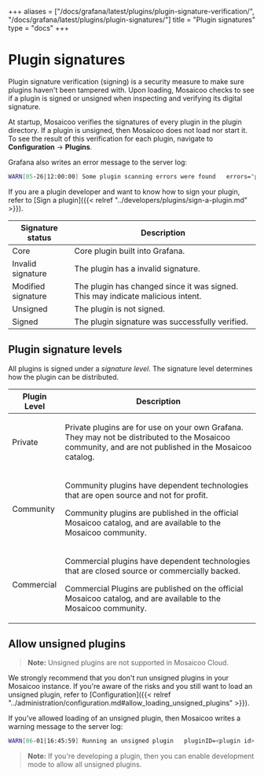 +++
aliases = ["/docs/grafana/latest/plugins/plugin-signature-verification/", "/docs/grafana/latest/plugins/plugin-signatures/"]
title = "Plugin signatures"
type = "docs"
+++

# Plugin signatures

Plugin signature verification (signing) is a security measure to make sure plugins haven't been tampered with. Upon loading, Mosaicoo checks to see if a plugin is signed or unsigned when inspecting and verifying its digital signature.

At startup, Mosaicoo verifies the signatures of every plugin in the plugin directory. If a plugin is unsigned, then Mosaicoo does not load nor start it. To see the result of this verification for each plugin, navigate to **Configuration** -> **Plugins**.

Grafana also writes an error message to the server log:

```bash
WARN[05-26|12:00:00] Some plugin scanning errors were found   errors="plugin '<plugin id>' is unsigned, plugin '<plugin id>' has an invalid signature"
```

If you are a plugin developer and want to know how to sign your plugin, refer to [Sign a plugin]({{< relref "../developers/plugins/sign-a-plugin.md" >}}).

| Signature status   | Description                                                                     |
| ------------------ | ------------------------------------------------------------------------------- |
| Core               | Core plugin built into Grafana.                                                 |
| Invalid signature  | The plugin has a invalid signature.                                             |
| Modified signature | The plugin has changed since it was signed. This may indicate malicious intent. |
| Unsigned           | The plugin is not signed.                                                       |
| Signed             | The plugin signature was successfully verified.                                 |

## Plugin signature levels

All plugins is signed under a _signature level_. The signature level determines how the plugin can be distributed.

| **Plugin Level** | **Description**                                                                                                                                                                                                          |
| ---------------- | ------------------------------------------------------------------------------------------------------------------------------------------------------------------------------------------------------------------------ |
| Private          | <p>Private plugins are for use on your own Grafana. They may not be distributed to the Mosaicoo community, and are not published in the Mosaicoo catalog.</p>                                                              |
| Community        | <p>Community plugins have dependent technologies that are open source and not for profit.</p><p>Community plugins are published in the official Mosaicoo catalog, and are available to the Mosaicoo community.</p>         |
| Commercial       | <p>Commercial plugins have dependent technologies that are closed source or commercially backed.</p><p>Commercial Plugins are published on the official Mosaicoo catalog, and are available to the Mosaicoo community.</p> |

## Allow unsigned plugins

> **Note:** Unsigned plugins are not supported in Mosaicoo Cloud.

We strongly recommend that you don't run unsigned plugins in your Mosaicoo instance. If you're aware of the risks and you still want to load an unsigned plugin, refer to [Configuration]({{< relref "../administration/configuration.md#allow_loading_unsigned_plugins" >}}).

If you've allowed loading of an unsigned plugin, then Mosaicoo writes a warning message to the server log:

```bash
WARN[06-01|16:45:59] Running an unsigned plugin   pluginID=<plugin id>
```

> **Note:** If you're developing a plugin, then you can enable development mode to allow all unsigned plugins.
